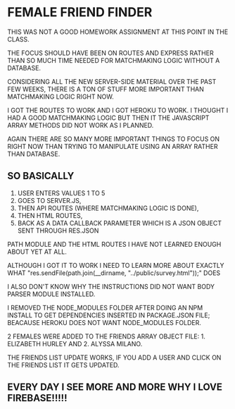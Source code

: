 
# FEMALE FRIEND FINDER

THIS WAS NOT A GOOD HOMEWORK ASSIGNMENT AT THIS POINT IN THE CLASS.

THE FOCUS SHOULD HAVE BEEN ON ROUTES AND EXPRESS RATHER THAN SO MUCH TIME NEEDED FOR MATCHMAKING LOGIC WITHOUT A DATABASE.

CONSIDERING ALL THE NEW SERVER-SIDE MATERIAL OVER THE PAST FEW WEEKS, THERE IS A TON OF STUFF MORE IMPORTANT THAN MATCHMAKING LOGIC RIGHT NOW.


I GOT THE ROUTES TO WORK AND I GOT HEROKU TO WORK.   I THOUGHT I HAD A GOOD MATCHMAKING LOGIC BUT THEN IT THE JAVASCRIPT ARRAY METHODS DID NOT WORK AS I PLANNED.

AGAIN THERE ARE SO MANY MORE IMPORTANT THINGS TO FOCUS ON RIGHT NOW THAN TRYING TO MANIPULATE USING AN ARRAY RATHER THAN DATABASE.


## SO BASICALLY

1. USER ENTERS VALUES 1 TO 5
2. GOES TO SERVER.JS, 
3. THEN API ROUTES (WHERE MATCHMAKING LOGIC IS DONE), 
4. THEN HTML ROUTES, 
5. BACK AS A DATA CALLBACK PARAMETER WHICH IS A JSON OBJECT SENT THROUGH RES.JSON


PATH MODULE AND THE HTML ROUTES I HAVE NOT LEARNED ENOUGH ABOUT YET AT ALL.

ALTHOUGH I GOT IT TO WORK I NEED TO LEARN MORE ABOUT EXACTLY WHAT "res.sendFile(path.join(__dirname, "../public/survey.html"));" DOES


I ALSO DON'T KNOW WHY THE INSTRUCTIONS DID NOT WANT BODY PARSER MODULE INSTALLED.



I REMOVED THE NODE_MODULES FOLDER AFTER DOING AN NPM INSTALL TO GET DEPENDENCIES INSERTED IN PACKAGE.JSON FILE; BEACAUSE HEROKU DOES NOT WANT NODE_MODULES FOLDER.


2 FEMALES WERE ADDED TO THE FRIENDS ARRAY OBJECT FILE:  1. ELIZABETH HURLEY AND 2. ALYSSA MILANO.  

THE FRIENDS LIST UPDATE WORKS, IF YOU ADD A USER AND CLICK ON THE FRIENDS LIST IT GETS UPDATED.

## EVERY DAY I SEE MORE AND MORE WHY I LOVE FIREBASE!!!!!

